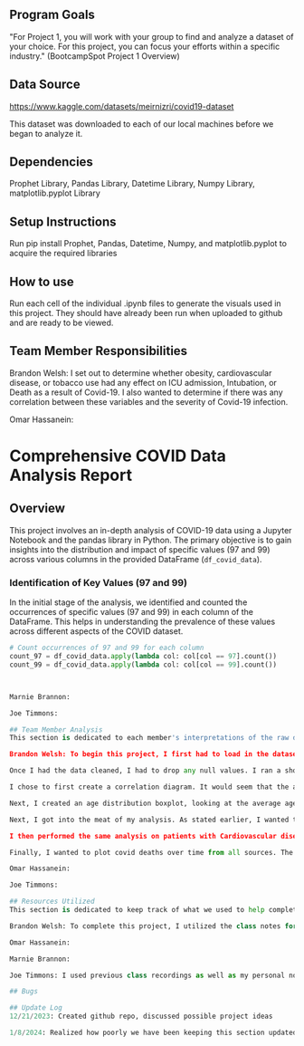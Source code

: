 ## Program Goals
"For Project 1, you will work with your group to find and analyze a dataset of your choice. For this project, you can focus your efforts within a specific industry." (BootcampSpot Project 1 Overview)

## Data Source
https://www.kaggle.com/datasets/meirnizri/covid19-dataset

This dataset was downloaded to each of our local machines before we began to analyze it.

## Dependencies
Prophet Library, Pandas Library, Datetime Library, Numpy Library, matplotlib.pyplot Library

## Setup Instructions
Run pip install Prophet, Pandas, Datetime, Numpy, and matplotlib.pyplot to acquire the required libraries

## How to use
Run each cell of the individual .ipynb files to generate the visuals used in this project. They should have already been run when uploaded to github and are ready to be viewed.

## Team Member Responsibilities

Brandon Welsh: I set out to determine whether obesity, cardiovascular disease, or tobacco use had any effect on ICU admission, Intubation, or Death as a result of Covid-19. I also wanted to determine if there was any correlation between these variables and the severity of Covid-19 infection.

Omar Hassanein:
# Comprehensive COVID Data Analysis Report

## Overview

This project involves an in-depth analysis of COVID-19 data using a Jupyter Notebook and the pandas library in Python. The primary objective is to gain insights into the distribution and impact of specific values (97 and 99) across various columns in the provided DataFrame (`df_covid_data`).

### Identification of Key Values (97 and 99)

In the initial stage of the analysis, we identified and counted the occurrences of specific values (97 and 99) in each column of the DataFrame. This helps in understanding the prevalence of these values across different aspects of the COVID dataset.

```python
# Count occurrences of 97 and 99 for each column
count_97 = df_covid_data.apply(lambda col: col[col == 97].count())
count_99 = df_covid_data.apply(lambda col: col[col == 99].count())



Marnie Brannon:

Joe Timmons:

## Team Member Analysis
This section is dedicated to each member's interpretations of the raw dataset, their own process for cleaning the data, what visuals they chose to pursue, and their interpretation of the data based upon their visuals:

Brandon Welsh: To begin this project, I first had to load in the dataset and clean it. I did this by first dropping any column I didn't have any interest in analyzing (or that I knew another group member would be analyzing). I then had to recode all of the data (as much of it was boolean, labeled with 0 or 1) as "yes" or "no", altering my approach depending on the column I needed to recode (for instance, the date died column listed date died, or 9999-99-99 if they did not die. I was able to make a separate "DEAD" column from this based on true/false logic). While cleaning the dataset, I realized that there was an issue with one of the columns. The CLASIFFICATION_FINAL column, according to the dataset documentation, was labeled as 1 thru 7, with 4 or higher being a negative covid result. However, we had no way of knowing which of Covid-1, Covid-2, or Covid-3 was the most severe. As such, I kept these columns distinct, but did not assign them definite "severity" levels. This was going to affect my analysis of the covid severity, as I had no definite way of knowing which side of the spectrum was the most severe cases. I cannot make assumptions, so I will perform my analysis and write-up with these column names as they are.

Once I had the data cleaned, I had to drop any null values. I ran a short script to count and print the number of null values per column, and found very few overall, with the unfortunate exception of ICU and Intubation. These had nearly 80% of their values as null. Dropping these values would have wiped out 80% of the dataset, and much of my otherwise good data. So my solution was to make two dataframes, one which was cleaned but kept the nulls in those two columns, and one with dropped all null values from the entire dataset. I would only use the latter for visuals which required ICU and Intubation as factors.

I chose to first create a correlation diagram. It would seem that the areas of highest correlation is Age and Death, Intubation and Death, and ICU and Intubation, while the areas of lowest correlation is Classification and Cardiovascular Disease, and Tobacco Use and any other column.

Next, I created an age distribution boxplot, looking at the average age distributions across ICU, Intubation, and Death among Covid-19 patients. I found the average age increased from ICU to Intubation to Death, which is also the same order of severity of each of those patient conditons. As such, I can conclude that there is a correlation between age and Covid-19 severity, which confirms part of what I found from the correlation diagram.

Next, I got into the meat of my analysis. As stated earlier, I wanted to look at Obesity, Cardiovascular Disease, and Tobacco use, and try to determine their effects on covid severity, ICU admission, Hospitalization, and Death. Annoyingly, much of this data was boolean, with a simple 'Yes' or 'No' for each of these variables (with the exception of covid severity). For the severity calculation, using ClASIFFICATION_FINAL column, I separated each of the severity levels (covid-1 thru covid-3) and then compared obesity ratios for each of these. I utilized crosstab within the pandas library to do this comparison, and came up with a series of pie charts. According to my visuals for obesity, 16% of Covid-1 patients were obese. This number jumps to 19.2% for Covid-2, and 23.38% for Covid-3. As a result of these findings, I can conclude that obesity affects covid-19 severity. However, due to the limitations of the dataset, I am unable to confidently determine which Covid level (Covid-1 thru Covid-3) is the most severe, and I cannot make assumptions. For the next visual, I wanted to look at Obesity and its affects on ICU Admission, Intubation, and Death. I chose a stacked bar graph so I could simutaneously view the distribution of whether or not patients were admitted to the ICU, Intubated, or Died of Covid. My findings show that the ratio of obese covid patients within the ICU, Intubated, or Died was slightly higher than those who were not in the ICU, Intubated, or had died. In layman's terms, a higher rate of ICU patients, intubated patients, and dead patients were obese than those requiring less severe levels of care (or those with less severe outcomes).

I then performed the same analysis on patients with Cardiovascular disease and those who were Tobacco users, expecting to see similar results. However, I was surprised to find no significant difference in covid severity, ICU admission, Intubation, or Death for those with Cardiovascular Disease, and the same (no significant difference) among Tobacco users. Rather than discard my visuals, I kept them. These are my results, and this is what I shall report: There is no apparent affect on Covid severity as a result of Cardiovascular disease or Tobacco use.

Finally, I wanted to plot covid deaths over time from all sources. The only time-based metric we had within this dataset was death date. Filtering out those with values of 9999-99-99 left us with only those who died from covid. I was then able to plot the sum of unique dates in this column to a time series. What we are left with is a distribution of deaths which is perfectly flat before about April 2020 (covid wasn't around before then). In April, it begins to spike sharply, peaking around July-August 2020 before suddenly, inexplicibly dropping off to nearly zero. Knowing what I know about history, this was not the case during the pandemic. Cases fell in autumn before surging back during winter. A winter surge was not observed in this dataset, as the time series goes out to May 2021 but is flat around 0 deaths from August 2020 onward. This leads me to believe that there may have been an issue with the way data was recorded in this specific dataset, or perhaps the Mexican government began recording Covid deaths differently and that affected reporting procedures. An initial historical search didn't turn up any relevant information. If I had more time, I would investigate this further.

Omar Hassanein:

Joe Timmons:

## Resources Utilized
This section is dedicated to keep track of what we used to help complete this project:

Brandon Welsh: To complete this project, I utilized the class notes for much of the data cleaning and analysis, only referring to an AI whenever I got stuck or needed help with syntax. 

Omar Hassanein:

Marnie Brannon:

Joe Timmons: I used previous class recordings as well as my personal notes to recall how to setup the data to answer our assigned questions related to the data. 

## Bugs

## Update Log
12/21/2023: Created github repo, discussed possible project ideas

1/8/2024: Realized how poorly we have been keeping this section updated
